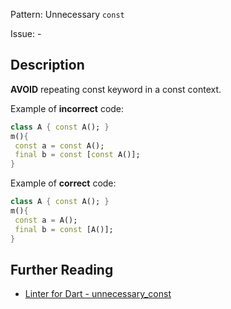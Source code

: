 Pattern: Unnecessary `const`

Issue: -

## Description

**AVOID** repeating const keyword in a const context.

Example of **incorrect** code:
```dart
class A { const A(); }
m(){
 const a = const A();
 final b = const [const A()];
}
```

Example of **correct** code:
```dart
class A { const A(); }
m(){
 const a = A();
 final b = const [A()];
}
```

## Further Reading

* [Linter for Dart - unnecessary_const](https://dart.dev/tools/linter-rules/unnecessary_const)